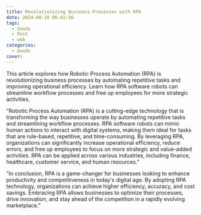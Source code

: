 ```yaml
---
title: Revolutionizing Business Processes with RPA
date: 2024-08-28 06:41:56
tags:
  - Goods
  - Post
  - web
categories:
  - Goods
cover: 
---
```


This article explores how Robotic Process Automation (RPA) is revolutionizing business processes by automating repetitive tasks and improving operational efficiency. Learn how RPA software robots can streamline workflow processes and free up employees for more strategic activities.

"Robotic Process Automation (RPA) is a cutting-edge technology that is transforming the way businesses operate by automating repetitive tasks and streamlining workflow processes. RPA software robots can mimic human actions to interact with digital systems, making them ideal for tasks that are rule-based, repetitive, and time-consuming. By leveraging RPA, organizations can significantly increase operational efficiency, reduce errors, and free up employees to focus on more strategic and value-added activities. RPA can be applied across various industries, including finance, healthcare, customer service, and human resources."

"In conclusion, RPA is a game-changer for businesses looking to enhance productivity and competitiveness in today's digital age. By adopting RPA technology, organizations can achieve higher efficiency, accuracy, and cost savings. Embracing RPA allows businesses to optimize their processes, drive innovation, and stay ahead of the competition in a rapidly evolving marketplace."
